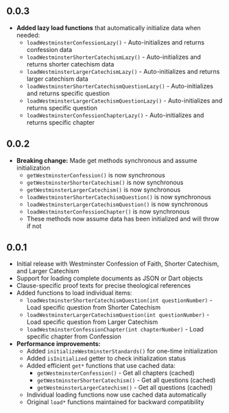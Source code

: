 ## 0.0.3

* **Added lazy load functions** that automatically initialize data when needed:
  * `loadWestminsterConfessionLazy()` - Auto-initializes and returns confession data
  * `loadWestminsterShorterCatechismLazy()` - Auto-initializes and returns shorter catechism data
  * `loadWestminsterLargerCatechismLazy()` - Auto-initializes and returns larger catechism data
  * `loadWestminsterShorterCatechismQuestionLazy()` - Auto-initializes and returns specific question
  * `loadWestminsterLargerCatechismQuestionLazy()` - Auto-initializes and returns specific question
  * `loadWestminsterConfessionChapterLazy()` - Auto-initializes and returns specific chapter

## 0.0.2

* **Breaking change:** Made get methods synchronous and assume initialization
  * `getWestminsterConfession()` is now synchronous
  * `getWestminsterShorterCatechism()` is now synchronous  
  * `getWestminsterLargerCatechism()` is now synchronous
  * `loadWestminsterShorterCatechismQuestion()` is now synchronous
  * `loadWestminsterLargerCatechismQuestion()` is now synchronous
  * `loadWestminsterConfessionChapter()` is now synchronous
  * These methods now assume data has been initialized and will throw if not

## 0.0.1

* Initial release with Westminster Confession of Faith, Shorter Catechism, and Larger Catechism
* Support for loading complete documents as JSON or Dart objects
* Clause-specific proof texts for precise theological references
* Added functions to load individual items:
  * `loadWestminsterShorterCatechismQuestion(int questionNumber)` - Load specific question from Shorter Catechism
  * `loadWestminsterLargerCatechismQuestion(int questionNumber)` - Load specific question from Larger Catechism  
  * `loadWestminsterConfessionChapter(int chapterNumber)` - Load specific chapter from Confession
* **Performance improvements:**
  * Added `initializeWestminsterStandards()` for one-time initialization
  * Added `isInitialized` getter to check initialization status
  * Added efficient `get*` functions that use cached data:
    * `getWestminsterConfession()` - Get all chapters (cached)
    * `getWestminsterShorterCatechism()` - Get all questions (cached)
    * `getWestminsterLargerCatechism()` - Get all questions (cached)
  * Individual loading functions now use cached data automatically
  * Original `load*` functions maintained for backward compatibility
